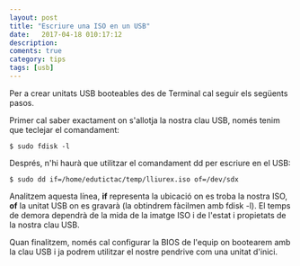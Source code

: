 ```yaml
---
layout: post
title: "Escriure una ISO en un USB"
date:   2017-04-18 010:17:12
description:
coments: true
category: tips
tags: [usb]
---
```

Per a crear unitats USB booteables des de Terminal cal seguir els següents pasos.

Primer cal saber exactament on s'allotja la nostra clau USB, només tenim que teclejar el comandament:

    $ sudo fdisk -l

Després, n'hi haurà que utilitzar el comandament dd per escriure en el USB:

    $ sudo dd if=/home/edutictac/temp/lliurex.iso of=/dev/sdx

Analitzem aquesta línea, **if** representa la ubicació on es troba la nostra ISO, **of** la unitat USB on es gravarà (la obtindrem fàcilmen amb fdisk -l). El temps de demora dependrà de la mida de la imatge ISO i de l'estat i propietats de la nostra clau USB.

Quan finalitzem, només cal configurar la BIOS de l'equip on bootearem amb la clau USB i ja podrem utilitzar el nostre pendrive com una unitat d'inici.
